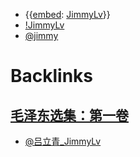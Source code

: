 - {{[embed](embed.md): [JimmyLv](JimmyLv.md)}}
- [!JimmyLv](!JimmyLv.md)
- [@jimmy](@jimmy.md)

# Backlinks
## [毛泽东选集：第一卷](毛泽东选集：第一卷.md)
- [@吕立青_JimmyLv](@吕立青_JimmyLv.md)


